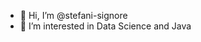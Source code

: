 - 👋 Hi, I’m @stefani-signore
- 👀 I’m interested in Data Science and Java
<!---
- 🌱 I’m currently learning ...
- 💞️ I’m looking to collaborate on ...
- 📫 How to reach me ...
--->

<!---
stefani-signore/stefani-signore is a ✨ special ✨ repository because its `README.md` (this file) appears on your GitHub profile.
You can click the Preview link to take a look at your changes.
--->
